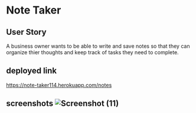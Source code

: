 # Note Taker

## User Story
A business owner wants to be able to write and save notes so that they can organize thier thoughts and keep track of tasks they need to complete.

## deployed link
https://note-taker114.herokuapp.com/notes

## screenshots ![Screenshot (11)](https://user-images.githubusercontent.com/107383497/208467067-0512c7fc-beb5-4303-8e7a-5c9e9874fc95.png)
